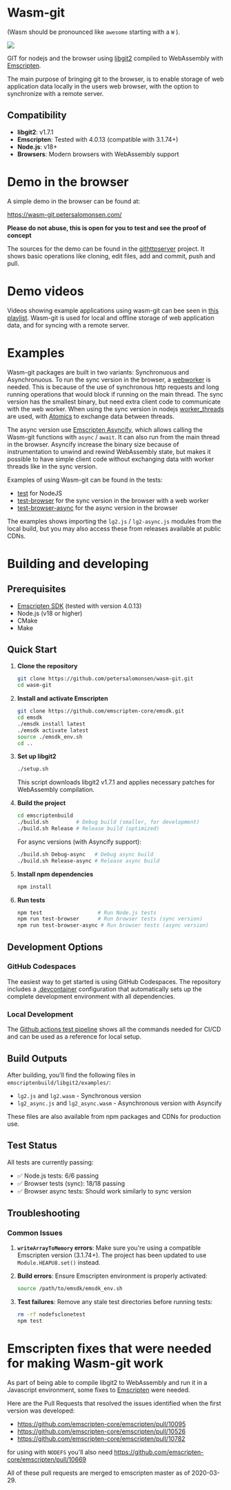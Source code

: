 Wasm-git
========
(Wasm should be pronounced like `awesome` starting with a `W` ).

![](https://github.com/petersalomonsen/wasm-git/actions/workflows/main.yml/badge.svg)

GIT for nodejs and the browser using [libgit2](https://libgit2.org/) compiled to WebAssembly with [Emscripten](https://emscripten.org).

The main purpose of bringing git to the browser, is to enable storage of web application data locally in the users web browser, with the option to synchronize with a remote server.

## Compatibility

- **libgit2**: v1.7.1
- **Emscripten**: Tested with 4.0.13 (compatible with 3.1.74+)
- **Node.js**: v18+
- **Browsers**: Modern browsers with WebAssembly support

# Demo in the browser

A simple demo in the browser can be found at:

https://wasm-git.petersalomonsen.com/

**Please do not abuse, this is open for you to test and see the proof of concept**

The sources for the demo can be found in the [githttpserver](https://github.com/petersalomonsen/githttpserver) project. It shows basic operations like cloning, edit files, add and commit, push and pull.

# Demo videos

Videos showing example applications using wasm-git can bee seen in [this playlist](https://www.youtube.com/watch?v=1Hqy7cVkygU&list=PLv5wm4YuO4Iyx00ifs6xUwIRSFnBI8GZh). Wasm-git is used for local and offline storage of web application data, and for syncing with a remote server.

# Examples

Wasm-git packages are built in two variants: Synchronuous and Asynchronuous. To run the sync version in the browser, a [webworker](https://developer.mozilla.org/en-US/docs/Web/API/Web_Workers_API/Using_web_workers) is needed. This is because of the use of synchronous http requests and long running operations that would block if running on the main thread. The sync version has the smallest binary, but need extra client code to communicate with the web worker. When using the sync version in nodejs [worker_threads](https://nodejs.org/api/worker_threads.html) are used, with [Atomics](https://developer.mozilla.org/en-US/docs/Web/JavaScript/Reference/Global_Objects/Atomics) to exchange data between threads.

The async version use [Emscripten Asyncify](https://emscripten.org/docs/porting/asyncify.html), which allows calling the Wasm-git functions with `async` / `await`. It can also run from the main thread in the browser. Asyncify increase the binary size because of instrumentation to unwind and rewind WebAssembly state, but makes it possible to have simple client code without exchanging data with worker threads like in the sync version.

Examples of using Wasm-git can be found in the tests:

- [test](./test/) for NodeJS
- [test-browser](./test-browser/) for the sync version in the browser with a web worker
- [test-browser-async](./test-browser-async/) for the async version in the browser

The examples shows importing the `lg2.js` / `lg2-async.js` modules from the local build, but you may also access these from releases available at public CDNs.

# Building and developing

## Prerequisites

- [Emscripten SDK](https://emscripten.org/docs/getting_started/downloads.html) (tested with version 4.0.13)
- Node.js (v18 or higher)
- CMake
- Make

## Quick Start

1. **Clone the repository**
   ```bash
   git clone https://github.com/petersalomonsen/wasm-git.git
   cd wasm-git
   ```

2. **Install and activate Emscripten**
   ```bash
   git clone https://github.com/emscripten-core/emsdk.git
   cd emsdk
   ./emsdk install latest
   ./emsdk activate latest
   source ./emsdk_env.sh
   cd ..
   ```

3. **Set up libgit2**
   ```bash
   ./setup.sh
   ```
   This script downloads libgit2 v1.7.1 and applies necessary patches for WebAssembly compilation.

4. **Build the project**
   ```bash
   cd emscriptenbuild
   ./build.sh         # Debug build (smaller, for development)
   ./build.sh Release # Release build (optimized)
   ```

   For async versions (with Asyncify support):
   ```bash
   ./build.sh Debug-async   # Debug async build
   ./build.sh Release-async # Release async build
   ```

5. **Install npm dependencies**
   ```bash
   npm install
   ```

6. **Run tests**
   ```bash
   npm test                  # Run Node.js tests
   npm run test-browser      # Run browser tests (sync version)
   npm run test-browser-async # Run browser tests (async version)
   ```

## Development Options

### GitHub Codespaces

The easiest way to get started is using GitHub Codespaces. The repository includes a [.devcontainer](./.devcontainer) configuration that automatically sets up the complete development environment with all dependencies.

### Local Development

The [Github actions test pipeline](./.github/workflows/main.yml) shows all the commands needed for CI/CD and can be used as a reference for local setup.

## Build Outputs

After building, you'll find the following files in `emscriptenbuild/libgit2/examples/`:
- `lg2.js` and `lg2.wasm` - Synchronous version
- `lg2_async.js` and `lg2_async.wasm` - Asynchronous version with Asyncify

These files are also available from npm packages and CDNs for production use.

## Test Status

All tests are currently passing:
- ✅ Node.js tests: 6/6 passing
- ✅ Browser tests (sync): 18/18 passing
- ✅ Browser async tests: Should work similarly to sync version

## Troubleshooting

### Common Issues

1. **`writeArrayToMemory` errors**: Make sure you're using a compatible Emscripten version (3.1.74+). The project has been updated to use `Module.HEAPU8.set()` instead.

2. **Build errors**: Ensure Emscripten environment is properly activated:
   ```bash
   source /path/to/emsdk/emsdk_env.sh
   ```

3. **Test failures**: Remove any stale test directories before running tests:
   ```bash
   rm -rf nodefsclonetest
   npm test
   ```

# Emscripten fixes that were needed for making Wasm-git work

As part of being able to compile libgit2 to WebAssembly and run it in a Javascript environment, some fixes to [Emscripten](https://emscripten.org/) were needed.

Here are the Pull Requests that resolved the issues identified when the first version was developed:

- https://github.com/emscripten-core/emscripten/pull/10095
- https://github.com/emscripten-core/emscripten/pull/10526
- https://github.com/emscripten-core/emscripten/pull/10782

for using with `NODEFS` you'll also need https://github.com/emscripten-core/emscripten/pull/10669

All of these pull requests are merged to emscripten master as of 2020-03-29.

